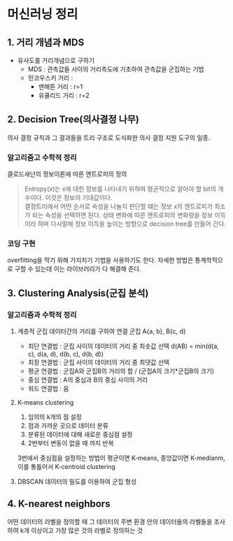 # 머신러닝 정리

## 1. 거리 개념과 MDS

- 유사도를 거리개념으로 구하기
    - MDS : 관측값들 사이의 거리측도에 기초하여 관측값을 군집하는 기법
    - 민코우스키 거리 : 
        - 맨해튼 거리 : r=1
        - 유쿨리드 거리 : r=2

## 2. Decision Tree(의사결정 나무)

의사 결정 규칙과 그 결과들을 트리 구조로 도식화한 의사 결정 지원 도구의 일종.  

### 알고리즘고 수학적 정리

클로드새넌의 정보이론에 따른 엔트로피의 정의  
> Entropy(x)는 x에 대한 정보를 나타내기 위하여 평균적으로 알아야 할 bit의 개수이다. 이것은 정보의 기대값이다.  
결정트리에서 어떤 순서로 속성을 나눌지 판단할 떄는 정보 x의 엔트로피가 최소가 되는 속성을 선택하면 된다. 상태 변화에 따른 엔트로피의 변화량을 정보 이득이라 하며 다시말해 정보 이득을 높이는 방향으로 decision tree를 만들어 간다.  

### 코딩 구현

overfitting을 막기 위해 가지치기 기법을 사용하기도 한다. 자세한 방법은 통계학적으로 구할 수 있는데 이는 라이브러리가 다 해결해 준다.  

## 3. Clustering Analysis(군집 분석)

### 알고리즘과 수학적 정리

1. 계층적 군집
    데이터간의 거리를 구하여 연결
    군집 A{a, b}, B{c, d}
    - 최단 연결법 : 군집 사이의 데이터의 거리 중 최솟값 선택 d(AB) = min(d(a, c), d(a, d), d(b, c), d(b, d))
    - 최장 연결법 : 군집 사이의 데이터의 거리 중 최댓값 선택
    - 평균 연결법 : 군집A와 군집B의 거리의 합 / (군집A의 크기*군집B의 크기)
    - 중심 연결법 : A의 중심과 B의 중심 사이의 거리
    - 워드 연결법 : 음
2. K-means clustering
    1. 임의의 k개의 점 설정
    2. 점과 가까운 곳으로 데이터 분류
    3. 분류된 데이터에 대해 새로운 중심점 설정
    4. 2번부터 변동이 없을 때 까지 반복
    
    3번에서 중심점을 설정하는 방법이 평균이면 K-means, 중앙값이면 K-medianm, 이를 통틀어서 K-centroid clustering
3. DBSCAN
    데이터의 밀도를 이용하여 군집 형성

## 4. K-nearest neighbors

어떤 데이터의 라벨을 정의할 때 그 데이터의 주변 환경 안의 데이터들의 라벨들을 조사하여 k개 이상이고 가장 많은 것의 라벨로 정의하는 것

##